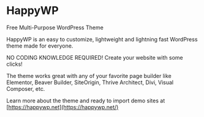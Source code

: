 # HappyWP
Free Multi-Purpose WordPress Theme

HappyWP is an easy to customize, lightweight and lightning fast WordPress theme made for everyone.

NO CODING KNOWLEDGE REQUIRED! Create your website with some clicks!

The theme works great with any of your favorite page builder like Elementor, Beaver Builder, SiteOrigin, Thrive Architect, Divi, Visual Composer, etc.

Learn more about the theme and ready to import demo sites at [https://happywp.net](https://happywp.net/)

